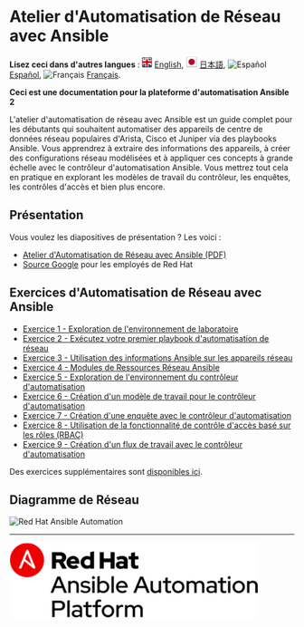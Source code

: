 # Atelier d'Automatisation de Réseau avec Ansible

**Lisez ceci dans d'autres langues** : ![uk](https://github.com/ansible/workshops/raw/devel/images/uk.png) [English](README.md), ![japan](https://github.com/ansible/workshops/raw/devel/images/japan.png) [日本語](README.ja.md), ![Español](https://github.com/ansible/workshops/raw/devel/images/es.png) [Español](README.es.md), ![Français](https://github.com/ansible/workshops/raw/devel/images/fr.png) [Français](README.fr.md).

**Ceci est une documentation pour la plateforme d'automatisation Ansible 2**

L'atelier d'automatisation de réseau avec Ansible est un guide complet pour les débutants qui souhaitent automatiser des appareils de centre de données réseau populaires d'Arista, Cisco et Juniper via des playbooks Ansible. Vous apprendrez à extraire des informations des appareils, à créer des configurations réseau modélisées et à appliquer ces concepts à grande échelle avec le contrôleur d'automatisation Ansible. Vous mettrez tout cela en pratique en explorant les modèles de travail du contrôleur, les enquêtes, les contrôles d'accès et bien plus encore.

## Présentation

Vous voulez les diapositives de présentation ? Les voici :
- [Atelier d'Automatisation de Réseau avec Ansible (PDF)](https://ansible.github.io/workshops/decks/ansible_network.pdf)
- [Source Google](https://docs.google.com/presentation/d/1PIT-kGAGMVEEK8PsuZCoyzFC5CIzLBwdnftnUsdUNWQ/edit?usp=sharing) pour les employés de Red Hat

## Exercices d'Automatisation de Réseau avec Ansible

* [Exercice 1 - Exploration de l'environnement de laboratoire](./1-explore/)
* [Exercice 2 - Exécutez votre premier playbook d'automatisation de réseau](./2-first-playbook/)
* [Exercice 3 - Utilisation des informations Ansible sur les appareils réseau](./3-facts/)
* [Exercice 4 - Modules de Ressources Réseau Ansible](./4-resource-module/)
* [Exercice 5 - Exploration de l'environnement du contrôleur d'automatisation](./5-explore-controller/)
* [Exercice 6 - Création d'un modèle de travail pour le contrôleur d'automatisation](./6-controller-job-template/)
* [Exercice 7 - Création d'une enquête avec le contrôleur d'automatisation](./7-controller-survey/)
* [Exercice 8 - Utilisation de la fonctionnalité de contrôle d'accès basé sur les rôles (RBAC)](./8-controller-rbac/)
* [Exercice 9 - Création d'un flux de travail avec le contrôleur d'automatisation](./9-controller-workflow/)

Des exercices supplémentaires sont [disponibles ici](supplemental/).

## Diagramme de Réseau

![Red Hat Ansible Automation](https://github.com/ansible/workshops/blob/devel/images/ansible_network_diagram.png?raw=true)

---
![Red Hat Ansible Automation](https://github.com/ansible/workshops/blob/devel/images/rh-ansible-automation-platform.png?raw=true)
